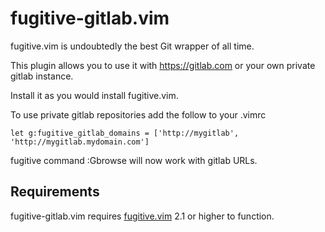 # fugitive-gitlab.vim

fugitive.vim is undoubtedly the best Git wrapper of all time.

This plugin allows you to use it with https://gitlab.com or your own
private gitlab instance.

Install it as you would install fugitive.vim.

To use private gitlab repositories add the follow to your .vimrc

    let g:fugitive_gitlab_domains = ['http://mygitlab', 'http://mygitlab.mydomain.com']

fugitive command :Gbrowse will now work with gitlab URLs.

## Requirements

fugitive-gitlab.vim requires [fugitive.vim](https://github.com/tpope/vim-fugitive) 2.1 or higher to function.
